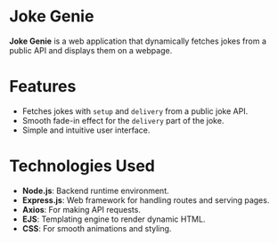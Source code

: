 # Joke Genie

**Joke Genie** is a web application that dynamically fetches jokes from a public API and displays them on a webpage.
# Features
- Fetches jokes with `setup` and `delivery` from a public joke API.
- Smooth fade-in effect for the `delivery` part of the joke.
- Simple and intuitive user interface.

# Technologies Used
- **Node.js**: Backend runtime environment.
- **Express.js**: Web framework for handling routes and serving pages.
- **Axios**: For making API requests.
- **EJS**: Templating engine to render dynamic HTML.
- **CSS**: For smooth animations and styling.
